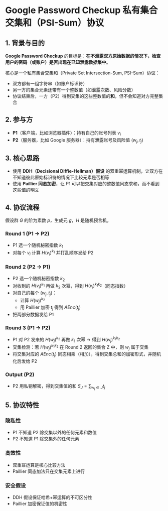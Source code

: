 # Google Password Checkup 私有集合交集和（PSI-Sum）协议

## 1. 背景与目的

**Google Password Checkup** 的目标是：**在不泄露双方原始数据的情况下，检查用户的密码（或账户）是否出现在已知泄露数据集中**。

核心是一个私有集合交集和（Private Set Intersection-Sum, PSI-Sum）协议：

- 双方都有一组字符串（如账户标识符）
- 另一方的集合元素还带有一个整数值（如泄露次数、风险分数）
- 协议结束后，一方（P2）得到交集的这些整数值的**和**，但不会知道对方完整集合

## 2. 参与方

- **P1**（客户端，比如浏览器插件）：持有自己的账号列表 ${v_i}$
- **P2**（服务器，比如 Google 服务器）：持有泄露账号及风险值 ${(w_j, t_j)}$

## 3. 核心思路

- 使用 **DDH（Decisional Diffie-Hellman）假设** 的双重幂运算机制，让双方在不知道彼此原始标识符的情况下比较元素是否相等
- 使用 **Paillier 同态加密**，让 P1 可以把交集对应的整数值同态求和，而不看到这些值的明文

## 4. 协议流程

假设群 $G$ 的阶为素数 $p$，生成元 $g$，$H$ 是随机预言机。

### Round 1 (P1 → P2)

- P1 选一个随机秘密指数 $k_1$
- 对每个 $v_i$ 计算 $H(v_i)^{k_1}$ 并打乱顺序发给 P2

### Round 2 (P2 → P1)

- P2 选一个随机秘密指数 $k_2$
- 对收到的 $H(v_i)^{k_1}$ 再做 $k_2$ 次幂，得到 $H(v_i)^{k_1k_2}$（同态指数）
- 对自己的每个 $(w_j, t_j)$：
  - 计算 $H(w_j)^{k_2}$
  - 用 Paillier 加密 $t_j$ 得到 $AEnc(t_j)$
- 把两部分数据发给 P1

### Round 3 (P1 → P2)

- P1 对 P2 发来的 $H(w_j)^{k_2}$ 再做 $k_1$ 次幂 → 得到 $H(w_j)^{k_1k_2}$
- 交集检测：若 $H(w_j)^{k_1k_2}$ 在 Round 2 返回的集合 Z 中，则 $w_j$ 属于交集
- 将交集对应的 $AEnc(t_j)$ 同态相乘（相加），得到交集总和的加密形式，并随机化后发给 P2

### Output (P2)

- P2 用私钥解密，得到交集值的和 $S_J = \sum_{w_j \in J} t_j$

## 5. 协议特性

### 隐私性

- P1 不知道 P2 除交集以外的任何元素和数值
- P2 不知道 P1 除交集外的任何元素

### 高效性

- 双重幂运算是核心比较方法
- Paillier 同态加法只在交集元素上进行

### 安全假设

- DDH 假设保证哈希+幂运算的不可区分性
- Paillier 加密保证值的机密性
